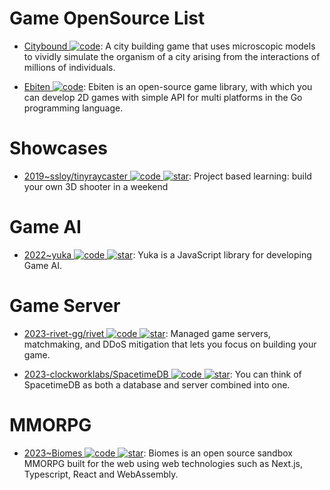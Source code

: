 # Game OpenSource List

- [Citybound ![code](https://ng-tech.icu/assets/code.svg)](https://aeplay.org/citybound): A city building game that uses microscopic models to vividly simulate the organism of a city arising from the interactions of millions of individuals.

- [Ebiten ![code](https://ng-tech.icu/assets/code.svg)](https://github.com/hajimehoshi/ebiten): Ebiten is an open-source game library, with which you can develop 2D games with simple API for multi platforms in the Go programming language.

# Showcases

- [2019~ssloy/tinyraycaster ![code](https://ng-tech.icu/assets/code.svg) ![star](https://img.shields.io/github/stars/ssloy/tinyraycaster)](https://github.com/ssloy/tinyraycaster): Project based learning: build your own 3D shooter in a weekend

# Game AI

- [2022~yuka ![code](https://ng-tech.icu/assets/code.svg) ![star](https://img.shields.io/github/stars/Mugen87/yuka)](https://github.com/Mugen87/yuka): Yuka is a JavaScript library for developing Game AI.

# Game Server

- [2023-rivet-gg/rivet ![code](https://ng-tech.icu/assets/code.svg) ![star](https://img.shields.io/github/stars/rivet-gg/rivet)](https://github.com/rivet-gg/rivet): Managed game servers, matchmaking, and DDoS mitigation that lets you focus on building your game.

- [2023-clockworklabs/SpacetimeDB ![code](https://ng-tech.icu/assets/code.svg) ![star](https://img.shields.io/github/stars/clockworklabs/SpacetimeDB)](https://github.com/clockworklabs/SpacetimeDB): You can think of SpacetimeDB as both a database and server combined into one.

# MMORPG

- [2023~Biomes ![code](https://ng-tech.icu/assets/code.svg) ![star](https://img.shields.io/github/stars/ill-inc/biomes-game)](https://github.com/ill-inc/biomes-game): Biomes is an open source sandbox MMORPG built for the web using web technologies such as Next.js, Typescript, React and WebAssembly.
